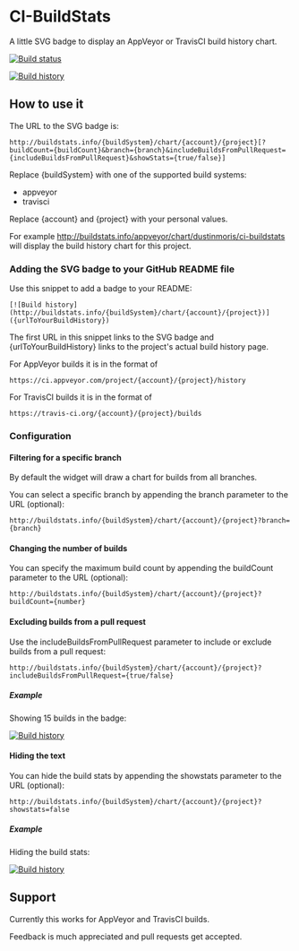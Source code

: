 # CI-BuildStats
A little SVG badge to display an AppVeyor or TravisCI build history chart.

[![Build status](https://ci.appveyor.com/api/projects/status/dchv355fwpsy85xb?svg=true)](https://ci.appveyor.com/project/dustinmoris/ci-buildstats)

[![Build history](http://buildstats.info/appveyor/chart/dustinmoris/ci-buildstats)](https://ci.appveyor.com/project/dustinmoris/ci-buildstats/history)

## How to use it

The URL to the SVG badge is:
```
http://buildstats.info/{buildSystem}/chart/{account}/{project}[?buildCount={buildCount}&branch={branch}&includeBuildsFromPullRequest={includeBuildsFromPullRequest}&showStats={true/false}]
```

Replace {buildSystem} with one of the supported build systems:
- appveyor
- travisci

Replace {account} and {project} with your personal values.

For example http://buildstats.info/appveyor/chart/dustinmoris/ci-buildstats will display the build history chart for this project.

### Adding the SVG badge to your GitHub README file

Use this snippet to add a badge to your README:

```
[![Build history](http://buildstats.info/{buildSystem}/chart/{account}/{project})]({urlToYourBuildHistory})
```
The first URL in this snippet links to the SVG badge and {urlToYourBuildHistory} links to the project's actual build history page.

For AppVeyor builds it is in the format of
```
https://ci.appveyor.com/project/{account}/{project}/history
```

For TravisCI builds it is in the format of
```
https://travis-ci.org/{account}/{project}/builds
```

### Configuration

#### Filtering for a specific branch

By default the widget will draw a chart for builds from all branches.

You can select a specific branch by appending the branch parameter to the URL (optional):
```
http://buildstats.info/{buildSystem}/chart/{account}/{project}?branch={branch}
```

#### Changing the number of builds

You can specify the maximum build count by appending the buildCount parameter to the URL (optional):
```
http://buildstats.info/{buildSystem}/chart/{account}/{project}?buildCount={number}
```

#### Excluding builds from a pull request

Use the includeBuildsFromPullRequest parameter to include or exclude builds from a pull request:
```
http://buildstats.info/{buildSystem}/chart/{account}/{project}?includeBuildsFromPullRequest={true/false}
```

##### Example
Showing 15 builds in the badge:

[![Build history](http://buildstats.info/appveyor/chart/dustinmoris/dustedcodes?buildCount=15)](https://ci.appveyor.com/project/dustinmoris/dustedcodes/history)

#### Hiding the text

You can hide the build stats by appending the showstats parameter to the URL (optional):
```
http://buildstats.info/{buildSystem}/chart/{account}/{project}?showstats=false
```

##### Example
Hiding the build stats:

[![Build history](http://buildstats.info/appveyor/chart/dustinmoris/dustedcodes?showstats=false)](https://ci.appveyor.com/project/dustinmoris/dustedcodes/history)

## Support

Currently this works for AppVeyor and TravisCI builds.

Feedback is much appreciated and pull requests get accepted.
